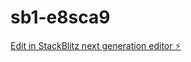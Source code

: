 # sb1-e8sca9

[Edit in StackBlitz next generation editor ⚡️](https://stackblitz.com/~/github.com/MikeMarius/sb1-e8sca9)